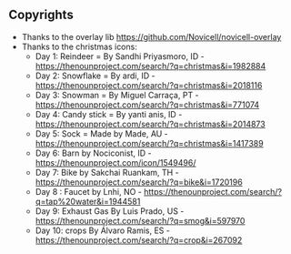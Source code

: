 


## Copyrights

* Thanks to the overlay lib https://github.com/Novicell/novicell-overlay
* Thanks to the christmas icons: 
  * Day 1: Reindeer = By Sandhi Priyasmoro, ID - https://thenounproject.com/search/?q=christmas&i=1982884
  * Day 2: Snowflake = By ardi, ID - https://thenounproject.com/search/?q=christmas&i=2018116
  * Day 3: Snowman = By Miguel Carraça, PT - https://thenounproject.com/search/?q=christmas&i=771074
  * Day 4: Candy stick = By yanti anis, ID - https://thenounproject.com/search/?q=christmas&i=2014873
  * Day 5: Sock = Made by Made, AU - https://thenounproject.com/search/?q=christmas&i=1417389
  * Day 6: Barn by Nociconist, ID - https://thenounproject.com/icon/1549496/
  * Day 7: Bike by Sakchai Ruankam, TH - https://thenounproject.com/search/?q=bike&i=1720196
  * Day 8 : Faucet by Lnhi, NO  - https://thenounproject.com/search/?q=tap%20water&i=1944581
  * Day 9: Exhaust Gas By Luis Prado, US - https://thenounproject.com/search/?q=smog&i=597970
  * Day 10: crops By Álvaro Ramis, ES  - https://thenounproject.com/search/?q=crop&i=267092